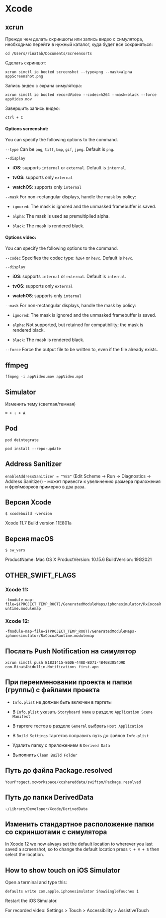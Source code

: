# Xcode

## xcrun

Прежде чем делать скриншоты или запись видео с симулятора, необходимо перейти в нужный каталог, куда будет все сохраняться:

`cd /Users/rinatab/Documents/Screensorts`

Сделать скриншот:

`xcrun simctl io booted screenshot --type=png --mask=alpha appScreenshot.png`

Запись видео с экрана симулятора:

`xcrun simctl io booted recordVideo --codec=h264 --mask=black --force appVideo.mov`

Завершить запись видео:

`ctrl + C`

#### Options screenshot:

You can specify the following options to the command.

`--type` Can be `png`, `tiff`, `bmp`, `gif`, `jpeg`. Default is `png`.

`--display`

* **iOS**: supports `internal` or `external`. Default is `internal`.

* **tvOS**: supports only `external`

* **watchOS**: supports only `internal`

`--mask` For non-rectangular displays, handle the mask by policy:

* `ignored`: The mask is ignored and the unmasked framebuffer is saved.

* `alpha`: The mask is used as premultiplied alpha.

* `black`: The mask is rendered black.

#### Options video:

You can specify the following options to the command.

`--codec` Specifies the codec type: `h264` or `hevc`. Default is `hevc`.

`--display`

* **iOS**: supports `internal` or `external`. Default is `internal`.

* **tvOS**: supports only `external`

* **watchOS**: supports only `internal`

`--mask` For non-rectangular displays, handle the mask by policy:

* `ignored`: The mask is ignored and the unmasked framebuffer is saved.

* `alpha`: Not supported, but retained for compatibility; the mask is rendered black.

* `black`: The mask is rendered black.

`--force` Force the output file to be written to, even if the file already exists.

## ffmpeg

`ffmpeg -i appVideo.mov appVideo.mp4`

## Simulator

Изменить тему (светлая/темная)

`⌘ + ⇧ + A`

## Pod

`pod deintegrate`

`pod install --repo-update`

## Address Sanitizer

`enableAddressSanitizer = "YES"` (Edit Scheme -> Run -> Diagnostics -> Address Sanitizer) - может привести к увеличению размера приложения и фреймворков примерно в два раза.

## Версия Xcode

`$ xcodebuild -version`

Xcode 11.7
Build version 11E801a

## Версия macOS

`$ sw_vers`

ProductName:	Mac OS X
ProductVersion:	10.15.6
BuildVersion:	19G2021

## OTHER_SWIFT_FLAGS

### Xcode 11:

`-fmodule-map-file=$(PROJECT_TEMP_ROOT)/GeneratedModuleMaps/iphonesimulator/RxCocoaRuntime.modulemap`

### Xcode 12:

`-fmodule-map-file=$(PROJECT_TEMP_ROOT)/GeneratedModuleMaps-iphonesimulator/RxCocoaRuntime.modulemap`

## Послать Push Notification на симулятор

`xcrun simctl push B1831415-E6DE-448D-BD71-4B46B3054D9D com.RinatAbidullin.Notifications first.apn`

## При переименовании проекта и папки (группы) с файлами проекта

* `Info.plist` не должен быть включен в таргеты 

* В `Info.plist` указать `Storyboard Name` в разделе `Application Scene Manifest`

* В тартеге тестов в разделе `General` выбрать `Host Application`

* В `Build Settings` таргетов поправить путь до файлов `Info.plist`

* Удалить папку с приложением в `Derived Data`

* Выполнить `Clean Build Folder`

## Путь до файла Package.resolved

`YourProgect.xcworkspace/xcshareddata/swiftpm/Package.resolved`

## Путь до папки DerivedData

`~/Library/Developer/Xcode/DerivedData`

## Изменить стандартное расположение папки со скриншотами с симулятора

In Xcode 12 we now always set the default location to wherever you last saved a screenshot, so to change the default location press `⌥ + ⌘ + S` then select the location.

## How to show touch on iOS Simulator

Open a terminal and type this:

`defaults write com.apple.iphonesimulator ShowSingleTouches 1`

Restart the iOS Simulator.

For recorded video: Settings > Touch > Accessibility > AssistiveTouch